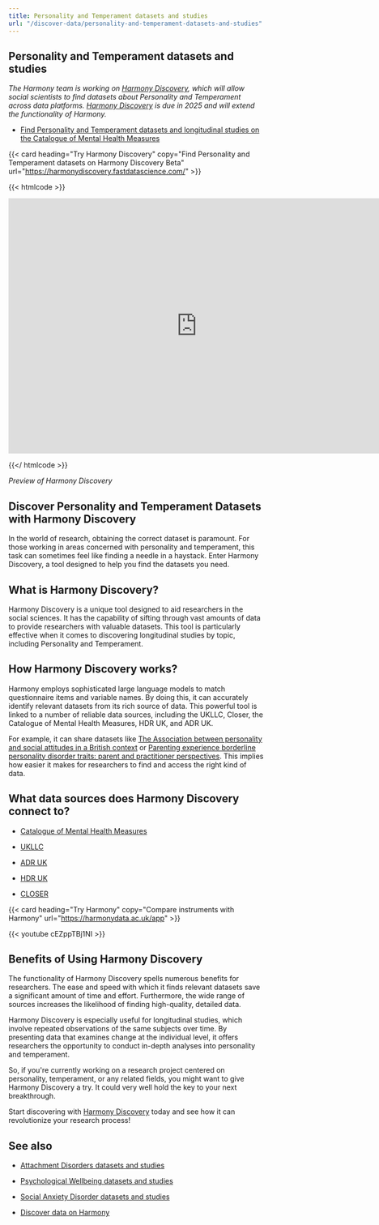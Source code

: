 ```yaml
---
title: Personality and Temperament datasets and studies
url: "/discover-data/personality-and-temperament-datasets-and-studies"
---
```


## Personality and Temperament datasets and studies

*The Harmony team is working on [Harmony Discovery](https://harmonydiscovery.fastdatascience.com/), which will allow social scientists to find datasets about Personality and Temperament across data platforms. [Harmony Discovery](https://harmonydiscovery.fastdatascience.com/) is due in 2025 and will extend the functionality of Harmony.*

* [Find Personality and Temperament datasets and longitudinal studies on the Catalogue of Mental Health Measures](https://www.cataloguementalhealth.ac.uk/?content=search&query=Topic:personality+and+temperament)


{{< card heading="Try Harmony Discovery" copy="Find Personality and Temperament datasets on Harmony Discovery Beta" url="https://harmonydiscovery.fastdatascience.com/" >}}

{{< htmlcode >}}

<iframe src="https://www.veed.io/embed/b8eb93ee-5cca-4b09-8b5d-34b614cb0f58" width="744" height="504" frameborder="0" title="Thomas Wood's Video - Oct 23, 2024" webkitallowfullscreen mozallowfullscreen allowfullscreen></iframe>

{{</ htmlcode >}}

*Preview of Harmony Discovery*


## Discover Personality and Temperament Datasets with Harmony Discovery

In the world of research, obtaining the correct dataset is paramount. For those working in areas concerned with personality and temperament, this task can sometimes feel like finding a needle in a haystack. Enter Harmony Discovery, a tool designed to help you find the datasets you need.

## What is Harmony Discovery?

Harmony Discovery is a unique tool designed to aid researchers in the social sciences. It has the capability of sifting through vast amounts of data to provide researchers with valuable datasets. This tool is particularly effective when it comes to discovering longitudinal studies by topic, including Personality and Temperament.

## How Harmony Discovery works?

Harmony employs sophisticated large language models to match questionnaire items and variable names. By doing this, it can accurately identify relevant datasets from its rich source of data. This powerful tool is linked to a number of reliable data sources, including the UKLLC, Closer, the Catalogue of Mental Health Measures, HDR UK, and ADR UK. 

For example, it can share datasets like [The Association between personality and social attitudes in a British context](https://reshare.ukdataservice.ac.uk/852860) or [Parenting experience borderline personality disorder traits: parent and practitioner perspectives](https://reshare.ukdataservice.ac.uk/854245). This implies how easier it makes for researchers to find and access the right kind of data. 

## What data sources does Harmony Discovery connect to?

* [Catalogue of Mental Health Measures](https://www.cataloguementalhealth.ac.uk/)

* [UKLLC](https://explore.ukllc.ac.uk)

* [ADR UK](https://www.adruk.org/data-access/data-catalogue/)

* [HDR UK](https://www.healthdatagateway.org/)

* [CLOSER](https://closer.ac.uk/)

{{< card heading="Try Harmony" copy="Compare instruments with Harmony" url="https://harmonydata.ac.uk/app" >}}

{{< youtube cEZppTBj1NI >}}



## Benefits of Using Harmony Discovery

The functionality of Harmony Discovery spells numerous benefits for researchers. The ease and speed with which it finds relevant datasets save a significant amount of time and effort. Furthermore, the wide range of sources increases the likelihood of finding high-quality, detailed data.

Harmony Discovery is especially useful for longitudinal studies, which involve repeated observations of the same subjects over time. By presenting data that examines change at the individual level, it offers researchers the opportunity to conduct in-depth analyses into personality and temperament.

So, if you're currently working on a research project centered on personality, temperament, or any related fields, you might want to give Harmony Discovery a try. It could very well hold the key to your next breakthrough. 

Start discovering with [Harmony Discovery](https://explore.ukllc.ac.uk) today and see how it can revolutionize your research process!

## See also

* [Attachment Disorders datasets and studies](/discover-data/attachment-disorders-datasets-and-studies)

* [Psychological Wellbeing datasets and studies](/discover-data/psychological-wellbeing-datasets-and-studies)

* [Social Anxiety Disorder datasets and studies](/discover-data/social-anxiety-disorder-datasets-and-studies)

* [Discover data on Harmony](/discover-data/)